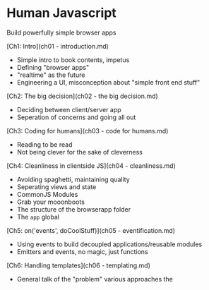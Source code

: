# Human Javascript
Build powerfully simple browser apps

[Ch1: Intro](ch01 - introduction.md)

- Simple intro to book contents, impetus
- Defining "browser apps"
- "realtime" as the future
- Engineering a UI, misconception about "simple front end stuff"

[Ch2: The big decision](ch02 - the big decision.md)

- Deciding between client/server app
- Seperation of concerns and going all out

[Ch3: Coding for humans](ch03 - code for humans.md)

- Reading to be read
- Not being clever for the sake of cleverness

[Ch4: Cleanliness in clientside JS](ch04 - cleanliness.md)

- Avoiding spaghetti, maintaining quality
- Seperating views and state
- CommonJS Modules
- Grab your mooonboots
- The structure of the browserapp folder
- The `app` global

[Ch5: on('events', doCoolStuff)](ch05 - eventification.md)

- Using events to build decoupled applications/reusable modules
- Emitters and events, no magic, just functions

[Ch6: Handling templates](ch06 - templating.md)

- General talk of the "problem" various approaches the <template> tag
- How we used to do it, why it kinda sucked
- How we do it now, jade + templatizer + moonboots

[Ch7: Clientside Routing](ch07 - clientside routing.md)

- Same sh*t different URL/handing control of routing to client
- Setting up discussion on launch sequece to see how this plays out in code

[Ch8: Blastoff! Your app launch sequence](ch08 - launch sequence.md)

- Stepping through a typical launch sequence
- Intro to async.js

[Ch9: Testing and QA that doesn't suck](ch09 - testing and QA that doesnt suck.md)

- The problem/challenge of proper QA
- Meet the SpaceMonkey
- Doing cross-browser testing

[Ch10: Caveats, timesavers, random tips](ch10 - caveats.md)

- Function bindings
- Rendering detatched DOM elements
- failed ajax requests
